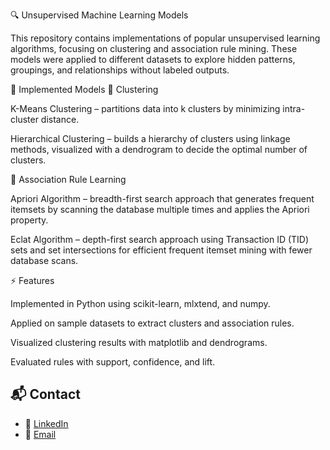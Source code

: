 🔍 Unsupervised Machine Learning Models

This repository contains implementations of popular unsupervised learning algorithms, focusing on clustering and association rule mining. These models were applied to different datasets to explore hidden patterns, groupings, and relationships without labeled outputs.

📌 Implemented Models
🔹 Clustering

K-Means Clustering – partitions data into k clusters by minimizing intra-cluster distance.

Hierarchical Clustering – builds a hierarchy of clusters using linkage methods, visualized with a dendrogram to decide the optimal number of clusters.

🔹 Association Rule Learning

Apriori Algorithm – breadth-first search approach that generates frequent itemsets by scanning the database multiple times and applies the Apriori property.

Eclat Algorithm – depth-first search approach using Transaction ID (TID) sets and set intersections for efficient frequent itemset mining with fewer database scans.

⚡ Features

Implemented in Python using scikit-learn, mlxtend, and numpy.

Applied on sample datasets to extract clusters and association rules.

Visualized clustering results with matplotlib and dendrograms.

Evaluated rules with support, confidence, and lift.



## 📬 Contact
* 💼 [LinkedIn](https://www.linkedin.com/in/mirza-muneeb-baig-9a55a12a0)
* 📧 [Email](muneebbaig378@gmail.com)

